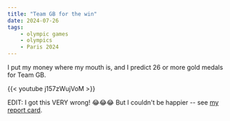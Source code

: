 ```yaml
---
title: "Team GB for the win"
date: 2024-07-26
tags:
    - olympic games
    - olympics
    - Paris 2024
---
```


I put my money where my mouth is, and I predict 26 or more gold medals for Team GB.

{{< youtube j157zWujVoM >}}

EDIT: I got this VERY wrong! 😂😂😂 But I couldn't be happier -- see [my report card](/olympics/2024/olympic-games-2024-report-card/).
